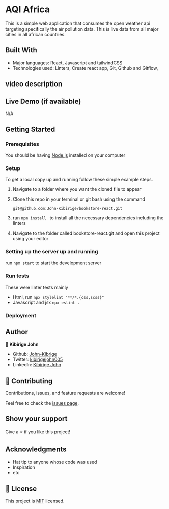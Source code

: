 # AQI Africa
This is a simple web application that consumes the open weather api targeting specifically the air pollution data. This is live data from all major cities in all african countries.

## Built With

- Major languages: React, Javascript and tailwindCSS
- Technologies used: Linters, Create react app, Git, Github and Gitflow,

## video description 

## Live Demo (if available)

N/A

## Getting Started

### Prerequisites

You should be having [Node.js](https://nodejs.org/en/) installed on your computer

### Setup

To get a local copy up and running follow these simple example steps.

1. Navigate to a folder where you want the cloned file to appear

2. Clone this repo in your terminal or git bash using the command

   ```
   git@github.com:John-Kibirige/bookstore-react.git
   ```

3. run `npm install ` to install all the necessary dependencies including the linters

4. Navigate to the folder called bookstore-react.git and open this project using your editor

### Setting up the server up and running

run `npm start` to start the development server

### Run tests

These were linter tests mainly

- Html, run `npx stylelint "**/*.{css,scss}"`
- Javascript and jsx `npx eslint .`

### Deployment

## Author

👤 **Kibirige John**

- Github: [John-Kibrige](https://github.com/John-Kibirige)
- Twitter: [kibirigejohn005](https://twitter.com/kibirigejohn005)
- LinkedIn: [Kibirige John](https://www.linkedin.com/in/kibirige-john-64160520a/trk=public_profile_samename-profile_profile-result-card_result-card_full-click&original_referer=https%3A%2F%2Fwww%2Egoogle%2Ecom%2F&originalSubdomain=ug)

## 🤝 Contributing

Contributions, issues, and feature requests are welcome!

Feel free to check the [issues page](https://github.com/John-Kibirige/bookstore-react/issues).

## Show your support

Give a ⭐️ if you like this project!

## Acknowledgments

- Hat tip to anyone whose code was used
- Inspiration
- etc

## 📝 License

This project is [MIT](./LICENSE.md) licensed.
